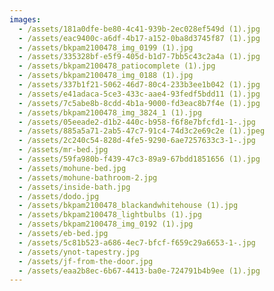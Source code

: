 ```yaml
---
images:
  - /assets/181a0dfe-be80-4c41-939b-2ec028ef549d (1).jpg
  - /assets/eac9400c-a6df-4b17-a152-0ba8d3745f87 (1).jpg
  - /assets/bkpam2100478_img_0199 (1).jpg
  - /assets/335328bf-e5f9-405d-b1d7-7bb5c43c2a4a (1).jpg
  - /assets/bkpam2100478_patiocomplete (1).jpg
  - /assets/bkpam2100478_img_0188 (1).jpg
  - /assets/337b1f21-5062-46d7-80c4-233b3ee1b042 (1).jpg
  - /assets/e41adaca-5ce3-433c-aae4-93fedf5bdd11 (1).jpg
  - /assets/7c5abe8b-8cdd-4b1a-9000-fd3eac8b7f4e (1).jpg
  - /assets/bkpam2100478_img_3824_1 (1).jpg
  - /assets/05eeade2-d1b2-440c-b958-f6f8e7bfcfd1-1-.jpg
  - /assets/885a5a71-2ab5-47c7-91c4-74d3c2e69c2e (1).jpeg
  - /assets/2c240c54-828d-4fe5-9290-6ae7257633c3-1-.jpg
  - /assets/mr-bed.jpg
  - /assets/59fa980b-f439-47c3-89a9-67bdd1851656 (1).jpg
  - /assets/mohune-bed.jpg
  - /assets/mohune-bathroom-2.jpg
  - /assets/inside-bath.jpg
  - /assets/dodo.jpg
  - /assets/bkpam2100478_blackandwhitehouse (1).jpg
  - /assets/bkpam2100478_lightbulbs (1).jpg
  - /assets/bkpam2100478_img_0192 (1).jpg
  - /assets/eb-bed.jpg
  - /assets/5c81b523-a686-4ec7-bfcf-f659c29a6653-1-.jpg
  - /assets/ynot-tapestry.jpg
  - /assets/jf-from-the-door.jpg
  - /assets/eaa2b8ec-6b67-4413-ba0e-724791b4b9ee (1).jpg
---
```

